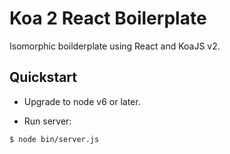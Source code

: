 # Koa 2 React Boilerplate

Isomorphic boilderplate using React and KoaJS v2.

## Quickstart

* Upgrade to node v6 or later. 

* Run server:
```
$ node bin/server.js
```
